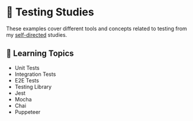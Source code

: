 # :100: Testing Studies

These examples cover different tools and concepts related to testing from my [self-directed](https://github.com/DanielBrito/self-learning) studies.

## :bookmark_tabs: Learning Topics

- Unit Tests
- Integration Tests
- E2E Tests
- Testing Library
- Jest
- Mocha
- Chai
- Puppeteer
